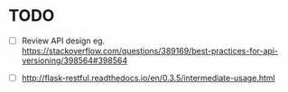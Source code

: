 # TODO

- [ ] Review API design eg. <https://stackoverflow.com/questions/389169/best-practices-for-api-versioning/398564#398564>

- [ ] <http://flask-restful.readthedocs.io/en/0.3.5/intermediate-usage.html>